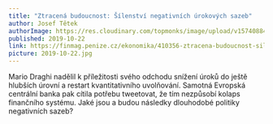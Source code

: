 ```yaml
---
title: "Ztracená budoucnost: Šílenství negativních úrokových sazeb"
author: Josef Tětek
authorImage: https://res.cloudinary.com/topmonks/image/upload/v1574088474/avatar/josef-tetek.jpg
published: 2019-10-22
link: https://finmag.penize.cz/ekonomika/410356-ztracena-budoucnost-silenstvi-negativnich-urokovych-sazeb
picture: 2019-10-22.jpg
---
```


Mario Draghi nadělil k příležitosti svého odchodu snížení úroků do ještě hlubších úrovní a restart kvantitativního uvolňování. Samotná Evropská centrální banka pak cítila potřebu tweetovat, že tím nezpůsobí kolaps finančního systému. Jaké jsou a budou následky dlouhodobé politiky negativních sazeb?
